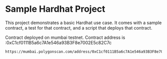 # Sample Hardhat Project

This project demonstrates a basic Hardhat use case. It comes with a sample contract, a test for that contract, and a script that deploys that contract.

Contract deployed on mumbai testnet.
Contract address is :0xC1cf0111B5a6c7A1e546a93B3F8e7002E5c82C7c

```shell
https://mumbai.polygonscan.com/address/0xC1cf0111B5a6c7A1e546a93B3F8e7002E5c82C7c#code
```
